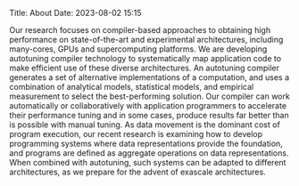 Title: About
Date: 2023-08-02 15:15

Our research focuses on compiler-based approaches to obtaining high performance on state-of-the-art and experimental architectures, including many-cores, GPUs and supercomputing platforms. We are developing autotuning compiler technology to systematically map application code to make efficient use of these diverse architectures. An autotuning compiler generates a set of alternative implementations of a computation, and uses a combination of analytical models, statistical models, and empirical measurement to select the best-performing solution. Our compiler can work automatically or collaboratively with application programmers to accelerate their performance tuning and in some cases, produce results far better than is possible with manual tuning.   As data movement is the dominant cost of program execution, our recent research is examining how to develop programming systems where data representations provide the foundation, and programs are defined as aggregate operations on data representations.  When combined with autotuning, such systems can be adapted to different architectures, as we prepare for the advent of exascale architectures.
